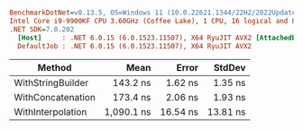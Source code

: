 ``` ini

BenchmarkDotNet=v0.13.5, OS=Windows 11 (10.0.22621.1344/22H2/2022Update/SunValley2)
Intel Core i9-9900KF CPU 3.60GHz (Coffee Lake), 1 CPU, 16 logical and 8 physical cores
.NET SDK=7.0.202
  [Host]     : .NET 6.0.15 (6.0.1523.11507), X64 RyuJIT AVX2 [AttachedDebugger]
  DefaultJob : .NET 6.0.15 (6.0.1523.11507), X64 RyuJIT AVX2


```
|            Method |       Mean |    Error |   StdDev |
|------------------ |-----------:|---------:|---------:|
| WithStringBuilder |   143.2 ns |  1.62 ns |  1.35 ns |
| WithConcatenation |   173.4 ns |  2.06 ns |  1.93 ns |
| WithInterpolation | 1,090.1 ns | 16.54 ns | 13.81 ns |
